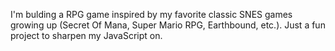 I'm bulding a RPG game inspired by my favorite classic SNES games growing up (Secret Of Mana, Super Mario RPG, Earthbound, etc.). Just a fun project to sharpen my JavaScript on.
